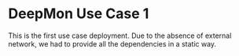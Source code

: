 # DeepMon Use Case 1
This is the first use case deployment. Due to the absence of external network, we had to provide all the dependencies in a static way. 